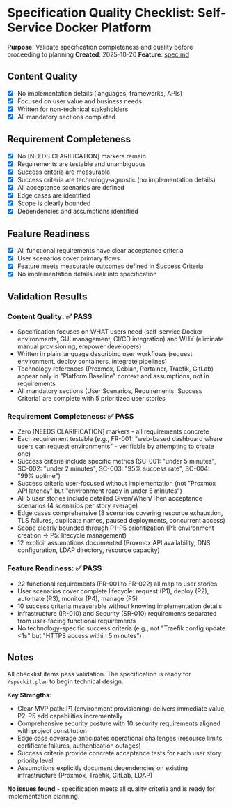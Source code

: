 # Specification Quality Checklist: Self-Service Docker Platform

**Purpose**: Validate specification completeness and quality before proceeding to planning
**Created**: 2025-10-20
**Feature**: [spec.md](../spec.md)

## Content Quality

- [x] No implementation details (languages, frameworks, APIs)
- [x] Focused on user value and business needs
- [x] Written for non-technical stakeholders
- [x] All mandatory sections completed

## Requirement Completeness

- [x] No [NEEDS CLARIFICATION] markers remain
- [x] Requirements are testable and unambiguous
- [x] Success criteria are measurable
- [x] Success criteria are technology-agnostic (no implementation details)
- [x] All acceptance scenarios are defined
- [x] Edge cases are identified
- [x] Scope is clearly bounded
- [x] Dependencies and assumptions identified

## Feature Readiness

- [x] All functional requirements have clear acceptance criteria
- [x] User scenarios cover primary flows
- [x] Feature meets measurable outcomes defined in Success Criteria
- [x] No implementation details leak into specification

## Validation Results

### Content Quality: ✅ PASS
- Specification focuses on WHAT users need (self-service Docker environments, GUI management, CI/CD integration) and WHY (eliminate manual provisioning, empower developers)
- Written in plain language describing user workflows (request environment, deploy containers, integrate pipelines)
- Technology references (Proxmox, Debian, Portainer, Traefik, GitLab) appear only in "Platform Baseline" context and assumptions, not in requirements
- All mandatory sections (User Scenarios, Requirements, Success Criteria) are complete with 5 prioritized user stories

### Requirement Completeness: ✅ PASS
- Zero [NEEDS CLARIFICATION] markers - all requirements concrete
- Each requirement testable (e.g., FR-001: "web-based dashboard where users can request environments" - verifiable by attempting to create one)
- Success criteria include specific metrics (SC-001: "under 5 minutes", SC-002: "under 2 minutes", SC-003: "95% success rate", SC-004: "99% uptime")
- Success criteria user-focused without implementation (not "Proxmox API latency" but "environment ready in under 5 minutes")
- All 5 user stories include detailed Given/When/Then acceptance scenarios (4 scenarios per story average)
- Edge cases comprehensive (8 scenarios covering resource exhaustion, TLS failures, duplicate names, paused deployments, concurrent access)
- Scope clearly bounded through P1-P5 prioritization (P1: environment creation → P5: lifecycle management)
- 12 explicit assumptions documented (Proxmox API availability, DNS configuration, LDAP directory, resource capacity)

### Feature Readiness: ✅ PASS
- 22 functional requirements (FR-001 to FR-022) all map to user stories
- User scenarios cover complete lifecycle: request (P1), deploy (P2), automate (P3), monitor (P4), manage (P5)
- 10 success criteria measurable without knowing implementation details
- Infrastructure (IR-010) and Security (SR-010) requirements separated from user-facing functional requirements
- No technology-specific success criteria (e.g., not "Traefik config update <1s" but "HTTPS access within 5 minutes")

## Notes

All checklist items pass validation. The specification is ready for `/speckit.plan` to begin technical design.

**Key Strengths**:
- Clear MVP path: P1 (environment provisioning) delivers immediate value, P2-P5 add capabilities incrementally
- Comprehensive security posture with 10 security requirements aligned with project constitution
- Edge case coverage anticipates operational challenges (resource limits, certificate failures, authentication outages)
- Success criteria provide concrete acceptance tests for each user story priority level
- Assumptions explicitly document dependencies on existing infrastructure (Proxmox, Traefik, GitLab, LDAP)

**No issues found** - specification meets all quality criteria and is ready for implementation planning.
